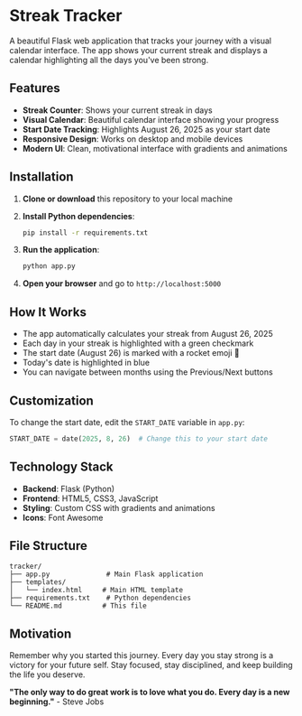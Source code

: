 # Streak Tracker

A beautiful Flask web application that tracks your journey with a visual calendar interface. The app shows your current streak and displays a calendar highlighting all the days you've been strong.

## Features

- **Streak Counter**: Shows your current streak in days
- **Visual Calendar**: Beautiful calendar interface showing your progress
- **Start Date Tracking**: Highlights August 26, 2025 as your start date
- **Responsive Design**: Works on desktop and mobile devices
- **Modern UI**: Clean, motivational interface with gradients and animations

## Installation

1. **Clone or download** this repository to your local machine

2. **Install Python dependencies**:
   ```bash
   pip install -r requirements.txt
   ```

3. **Run the application**:
   ```bash
   python app.py
   ```

4. **Open your browser** and go to `http://localhost:5000`

## How It Works

- The app automatically calculates your streak from August 26, 2025
- Each day in your streak is highlighted with a green checkmark
- The start date (August 26) is marked with a rocket emoji 🚀
- Today's date is highlighted in blue
- You can navigate between months using the Previous/Next buttons

## Customization

To change the start date, edit the `START_DATE` variable in `app.py`:

```python
START_DATE = date(2025, 8, 26)  # Change this to your start date
```

## Technology Stack

- **Backend**: Flask (Python)
- **Frontend**: HTML5, CSS3, JavaScript
- **Styling**: Custom CSS with gradients and animations
- **Icons**: Font Awesome

## File Structure

```
tracker/
├── app.py              # Main Flask application
├── templates/
│   └── index.html     # Main HTML template
├── requirements.txt    # Python dependencies
└── README.md          # This file
```

## Motivation

Remember why you started this journey. Every day you stay strong is a victory for your future self. Stay focused, stay disciplined, and keep building the life you deserve.

**"The only way to do great work is to love what you do. Every day is a new beginning."** - Steve Jobs
